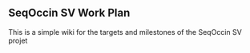 ## SeqOccin SV Work Plan

This is a simple wiki for the targets and milestones of the SeqOccin SV projet
